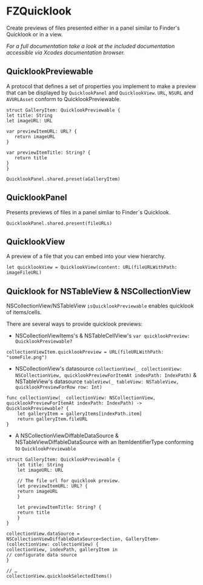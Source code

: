 # FZQuicklook

Create previews of files presented either in a panel similar to Finder's Quicklook or in a view.

*For a full documentation take a look at the included documentation accessible via Xcodes documentation browser.*

## QuicklookPreviewable
 A protocol that defines a set of properties you implement to make a preview that can be displayed by `QuicklookPanel` and `QuicklookView`. `URL`, `NSURL` and `AVURLAsset` conform to QuicklookPreviewable.
 ```
 struct GalleryItem: QuicklookPreviewable {
 let title: String
 let imageURL: URL
 
 var previewItemURL: URL? {
    return imageURL
 }
 
 var previewItemTitle: String? {
    return title
 }
 }
 
 QuicklookPanel.shared.preset(aGalleryItem)
 ```

## QuicklookPanel
Presents previews of files in a panel simliar to Finder`s Quicklook. 
```
QuicklookPanel.shared.present(fileURLs)
```

## QuicklookView
 A preview of a file that you can embed into your view hierarchy.
 
```
let quicklookView = QuicklookView(content: URL(fileURLWithPath: imageFileURL)
```

## Quicklook for NSTableView & NSCollectionView
NSCollectionView/NSTableView `isQuicklookPreviewable` enables quicklook of items/cells.

There are several ways to provide quicklook previews:
- NSCollectionViewItems's & NSTableCellView's `var quicklookPreview: QuicklookPreviewable?`
```
collectionViewItem.quicklookPreview = URL(fileURLWithPath: "someFile.png")
```
- NSCollectionView's datasource `collectionView(_ collectionView: NSCollectionView, quicklookPreviewForItemAt indexPath: IndexPath)` & NSTableView's datasource `tableView(_ tableView: NSTableView, quicklookPreviewForRow row: Int)`
```
func collectionView(_ collectionView: NSCollectionView, quicklookPreviewForItemAt indexPath: IndexPath) -> QuicklookPreviewable? {
    let galleryItem = galleryItems[indexPath.item]
    return galleryItem.fileURL
}
```
- A NSCollectionViewDiffableDataSource & NSTableViewDiffableDataSource with an ItemIdentifierType conforming to `QuicklookPreviewable`
```
struct GalleryItem: QuicklookPreviewable {
    let title: String
    let imageURL: URL
    
    // The file url for quicklook preview.
    let previewItemURL: URL? {
    return imageURL
    }
    
    let previewItemTitle: String? {
    return title
    }
}
  
collectionView.dataSource = NSCollectionViewDiffableDataSource<Section, GalleryItem>(collectionView: collectionView) { 
collectionView, indexPath, galleryItem in
// configurate data source
}

// …
collectionView.quicklookSelectedItems()
```
